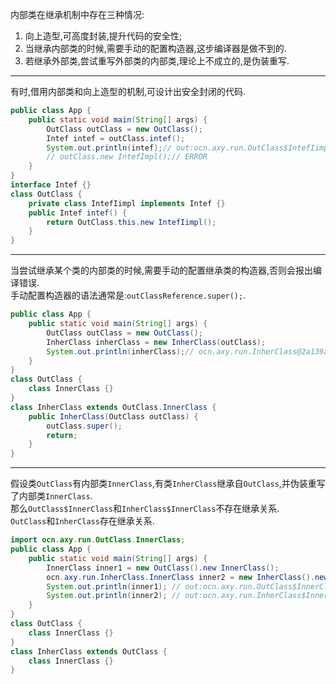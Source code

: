 内部类在继承机制中存在三种情况:  
1. 向上造型,可高度封装,提升代码的安全性;  
1. 当继承内部类的时候,需要手动的配置构造器,这步编译器是做不到的.  
1. 若继承外部类,尝试重写外部类的内部类,理论上不成立的,是伪装重写.  

---

有时,借用内部类和向上造型的机制,可设计出安全封闭的代码.  
```java
public class App {  
    public static void main(String[] args) {  
        OutClass outClass = new OutClass();  
        Intef intef = outClass.intef();  
        System.out.println(intef);// out:ocn.axy.run.OutClass$IntefIimpl@2a139a55
        // outClass.new IntefImpl();// ERROR  
    }  
}  
interface Intef {}  
class OutClass {  
    private class IntefIimpl implements Intef {}  
    public Intef intef() {  
        return OutClass.this.new IntefIimpl();  
    }  
}  
```  

---

当尝试继承某个类的内部类的时候,需要手动的配置继承类的构造器,否则会报出编译错误.  
手动配置构造器的语法通常是:`outClassReference.super();`.  
```java
public class App {  
    public static void main(String[] args) {  
        OutClass outClass = new OutClass();  
        InherClass inherClass = new InherClass(outClass);  
        System.out.println(inherClass);// ocn.axy.run.InherClass@2a139a55  
    }  
}  
class OutClass {  
    class InnerClass {}  
}  
class InherClass extends OutClass.InnerClass {  
    public InherClass(OutClass outClass) {  
        outClass.super();  
        return;  
    }  
}  
```  

---

假设类`OutClass`有内部类`InnerClass`,有类`InherClass`继承自`OutClass`,并伪装重写了内部类`InnerClass`.  
那么`OutClass$InnerClass`和`InherClass$InnerClass`不存在继承关系.  
`OutClass`和`InherClass`存在继承关系.  
```java
import ocn.axy.run.OutClass.InnerClass;  
public class App {  
    public static void main(String[] args) {  
        InnerClass inner1 = new OutClass().new InnerClass();  
        ocn.axy.run.InherClass.InnerClass inner2 = new InherClass().new InnerClass();  
        System.out.println(inner1); // out:ocn.axy.run.OutClass$InnerClass@2a139a55  
        System.out.println(inner2); // out:ocn.axy.run.InherClass$InnerClass@15db9742  
    }  
}  
class OutClass {  
    class InnerClass {}  
}  
class InherClass extends OutClass {  
    class InnerClass {}  
}  
```  
